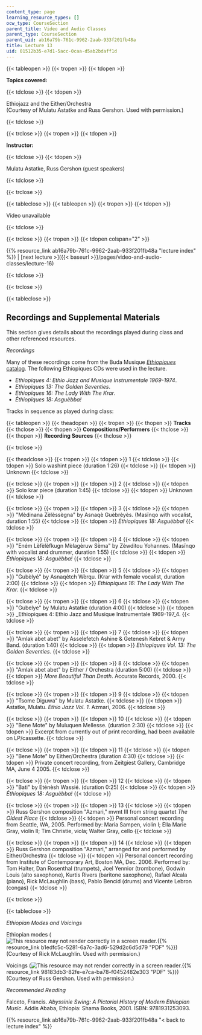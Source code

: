 ```yaml
---
content_type: page
learning_resource_types: []
ocw_type: CourseSection
parent_title: Video and Audio Classes
parent_type: CourseSection
parent_uid: ab16a79b-761c-9962-2aab-933f201fb48a
title: Lecture 13
uid: 01512b35-e7d1-5acc-0caa-d5ab2bdaff1d
---
```


{{< tableopen >}}
{{< tropen >}}
{{< tdopen >}}


**Topics covered:**


{{< tdclose >}}
{{< tdopen >}}


Ethiojazz and the Either/Orchestra  
(Courtesy of Mulatu Astatke and Russ Gershon. Used with permission.)


{{< tdclose >}}

{{< trclose >}}
{{< tropen >}}
{{< tdopen >}}


**Instructor:**


{{< tdclose >}}
{{< tdopen >}}


Mulatu Astatke, Russ Gershon (guest speakers)


{{< tdclose >}}

{{< trclose >}}

{{< tableclose >}}
{{< tableopen >}}
{{< tropen >}}
{{< tdopen >}}


Video unavailable


{{< tdclose >}}

{{< trclose >}}
{{< tropen >}}
{{< tdopen colspan="2" >}}


{{% resource_link ab16a79b-761c-9962-2aab-933f201fb48a "lecture index" %}} | [next lecture >]({{< baseurl >}}/pages/video-and-audio-classes/lecture-16)


{{< tdclose >}}

{{< trclose >}}

{{< tableclose >}}

Recordings and Supplemental Materials
-------------------------------------

This section gives details about the recordings played during class and other referenced resources.

_Recordings_

Many of these recordings come from the Buda Musique [_Ethiopiques_ catalog](https://www.budamusique.com/en/catalogue/index/collection/8/ethiopiques). The following Ethiopiques CDs were used in the lecture.

*   _Ethiopiques 4: Ethio Jazz and Musique Instrumentale 1969-1974_.
*   _Ethiopiques 13: The Golden Seventies_.
*   _Ethiopiques 16: The Lady With The Krar_.
*   _Éthiopiques 18: Asguèbba!_

Tracks in sequence as played during class:

{{< tableopen >}}
{{< theadopen >}}
{{< tropen >}}
{{< thopen >}}
**Tracks**
{{< thclose >}}
{{< thopen >}}
**Compositions/Performers**
{{< thclose >}}
{{< thopen >}}
**Recording Sources**
{{< thclose >}}

{{< trclose >}}

{{< theadclose >}}
{{< tropen >}}
{{< tdopen >}}
1
{{< tdclose >}}
{{< tdopen >}}
Solo washint piece (duration 1:26)
{{< tdclose >}}
{{< tdopen >}}
Unknown
{{< tdclose >}}

{{< trclose >}}
{{< tropen >}}
{{< tdopen >}}
2
{{< tdclose >}}
{{< tdopen >}}
Solo krar piece (duration 1:45)
{{< tdclose >}}
{{< tdopen >}}
Unknown
{{< tdclose >}}

{{< trclose >}}
{{< tropen >}}
{{< tdopen >}}
3
{{< tdclose >}}
{{< tdopen >}}
"Mèdinana Zèlèssègna" by Asnaqè Guèbrèyès. (Masïnqo with vocalist, duration 1:55)
{{< tdclose >}}
{{< tdopen >}}
_Éthiopiques 18: Asguèbba!_
{{< tdclose >}}

{{< trclose >}}
{{< tropen >}}
{{< tdopen >}}
4
{{< tdclose >}}
{{< tdopen >}}
"Eném Lèfèlèfkugn Mèlagèruw Sèma" by Zèwditou Yohannes. (Masïnqo with vocalist and drummer, duration 1:55)
{{< tdclose >}}
{{< tdopen >}}
_Éthiopiques 18: Asguèbba!_
{{< tdclose >}}

{{< trclose >}}
{{< tropen >}}
{{< tdopen >}}
5
{{< tdclose >}}
{{< tdopen >}}
"Gubèlyé" by Asnaqètch Wèrqu. (Krar with female vocalist, duration 2:00)
{{< tdclose >}}
{{< tdopen >}}
_Ethiopiques 16: The Lady With The Krar_.
{{< tdclose >}}

{{< trclose >}}
{{< tropen >}}
{{< tdopen >}}
6
{{< tdclose >}}
{{< tdopen >}}
"Gubelye" by Mulatu Astatke (duration 4:00)
{{< tdclose >}}
{{< tdopen >}}
_Ethiopiques 4: Ethio Jazz and Musique Instrumentale 1969-197_4.
{{< tdclose >}}

{{< trclose >}}
{{< tropen >}}
{{< tdopen >}}
7
{{< tdclose >}}
{{< tdopen >}}
"Amlak abet abet" by Asselefetch Ashine & Getenesh Kebret & Army Band. (duration 1:40)
{{< tdclose >}}
{{< tdopen >}}
_Ethiopiques Vol. 13: The Golden Seventies_.
{{< tdclose >}}

{{< trclose >}}
{{< tropen >}}
{{< tdopen >}}
8
{{< tdclose >}}
{{< tdopen >}}
"Amlak abet abet" by Either / Orchestra (duration 5:00)
{{< tdclose >}}
{{< tdopen >}}
_More Beautiful Than Death_. Accurate Records, 2000.
{{< tdclose >}}

{{< trclose >}}
{{< tropen >}}
{{< tdopen >}}
9
{{< tdclose >}}
{{< tdopen >}}
"Tsome Diguwa" by Mulatu Astatke.
{{< tdclose >}}
{{< tdopen >}}
Astatke, Mulatu. _Ethio Jazz Vol. 1_. Azmari, 2006.
{{< tdclose >}}

{{< trclose >}}
{{< tropen >}}
{{< tdopen >}}
10
{{< tdclose >}}
{{< tdopen >}}
"Bene Mote" by Muluquen Mellesse. (duration 2:30)
{{< tdclose >}}
{{< tdopen >}}
Excerpt from currently out of print recording, had been available on LP/cassette.
{{< tdclose >}}

{{< trclose >}}
{{< tropen >}}
{{< tdopen >}}
11
{{< tdclose >}}
{{< tdopen >}}
"Bene Mote" by Either/Orchestra (duration 4:30)
{{< tdclose >}}
{{< tdopen >}}
Private concert recording, from Zeitgiest Gallery, Cambridge MA, June 4 2005.
{{< tdclose >}}

{{< trclose >}}
{{< tropen >}}
{{< tdopen >}}
12
{{< tdclose >}}
{{< tdopen >}}
"Bati" by Eténèsh Wassié. (duration 0:25)
{{< tdclose >}}
{{< tdopen >}}
_Éthiopiques 18: Asguèbba!_
{{< tdclose >}}

{{< trclose >}}
{{< tropen >}}
{{< tdopen >}}
13
{{< tdclose >}}
{{< tdopen >}}
Russ Gershon composition "Azmari," mvmt III from string quartet _The Oldest Place_
{{< tdclose >}}
{{< tdopen >}}
Personal concert recording from Seattle, WA, 2005. Performed by: Maria Sampen, violin I; Ella Marie Gray, violin II; Tim Christie, viola; Walter Gray, cello
{{< tdclose >}}

{{< trclose >}}
{{< tropen >}}
{{< tdopen >}}
14
{{< tdclose >}}
{{< tdopen >}}
Russ Gershon composition "Azmari," arranged for and performed by Either/Orchestra
{{< tdclose >}}
{{< tdopen >}}
Personal concert recording from Institute of Contemporary Art, Boston MA, Dec. 2006. Performed by: Tom Halter, Dan Rosenthal (trumpets), Joel Yennior (trombone), Godwin Louis (alto saxophone), Kurtis Rivers (baritone saxophone), Rafael Alcala (piano), Rick McLaughlin (bass), Pablo Bencid (drums) and Vicente Lebron (congas)
{{< tdclose >}}

{{< trclose >}}

{{< tableclose >}}

_Ethiopian Modes and Voicings_

Ethiopian modes (![This resource may not render correctly in a screen reader.](/images/inacessible.gif){{% resource_link b1edfc5c-5281-6a7c-3ad6-529d2c6d5d79 "PDF" %}}) (Courtesy of Rick McLaughlin. Used with permission.)

Voicings (![This resource may not render correctly in a screen reader.](/images/inacessible.gif){{% resource_link 98183db3-82fe-e7ca-ba78-f0452482e303 "PDF" %}}) (Courtesy of Russ Gershon. Used with permission.)

_Recommended Reading_

Falceto, Francis. _Abyssinie Swing: A Pictorial History of Modern Ethiopian Music_. Addis Ababa, Ethiopia: Shama Books, 2001. ISBN: 9781931253093.

{{% resource_link ab16a79b-761c-9962-2aab-933f201fb48a "\< back to lecture index" %}}